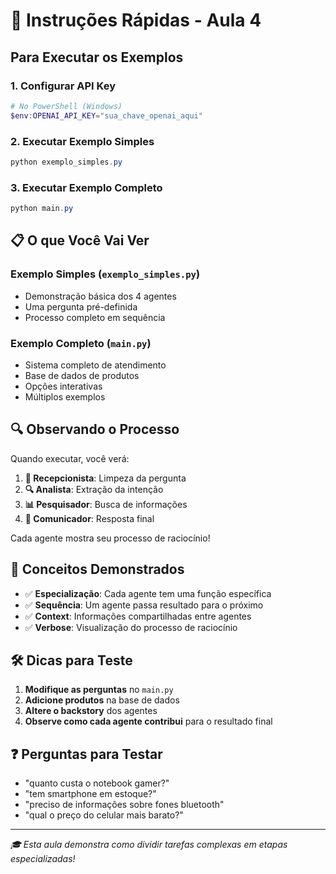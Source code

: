 # 🚀 Instruções Rápidas - Aula 4

## Para Executar os Exemplos

### 1. Configurar API Key

```powershell
# No PowerShell (Windows)
$env:OPENAI_API_KEY="sua_chave_openai_aqui"
```

### 2. Executar Exemplo Simples

```powershell
python exemplo_simples.py
```

### 3. Executar Exemplo Completo

```powershell
python main.py
```

## 📋 O que Você Vai Ver

### Exemplo Simples (`exemplo_simples.py`)

- Demonstração básica dos 4 agentes
- Uma pergunta pré-definida
- Processo completo em sequência

### Exemplo Completo (`main.py`)

- Sistema completo de atendimento
- Base de dados de produtos
- Opções interativas
- Múltiplos exemplos

## 🔍 Observando o Processo

Quando executar, você verá:

1. **🏢 Recepcionista**: Limpeza da pergunta
2. **🔍 Analista**: Extração da intenção
3. **📊 Pesquisador**: Busca de informações
4. **💬 Comunicador**: Resposta final

Cada agente mostra seu processo de raciocínio!

## 🎯 Conceitos Demonstrados

- ✅ **Especialização**: Cada agente tem uma função específica
- ✅ **Sequência**: Um agente passa resultado para o próximo
- ✅ **Context**: Informações compartilhadas entre agentes
- ✅ **Verbose**: Visualização do processo de raciocínio

## 🛠️ Dicas para Teste

1. **Modifique as perguntas** no `main.py`
2. **Adicione produtos** na base de dados
3. **Altere o backstory** dos agentes
4. **Observe como cada agente contribui** para o resultado final

## ❓ Perguntas para Testar

- "quanto custa o notebook gamer?"
- "tem smartphone em estoque?"
- "preciso de informações sobre fones bluetooth"
- "qual o preço do celular mais barato?"

---

*🎓 Esta aula demonstra como dividir tarefas complexas em etapas especializadas!*
